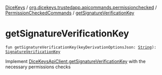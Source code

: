 [DiceKeys](../../index.md) / [org.dicekeys.trustedapp.apicommands.permissionchecked](../index.md) / [PermissionCheckedCommands](index.md) / [getSignatureVerificationKey](./get-signature-verification-key.md)

# getSignatureVerificationKey

`fun getSignatureVerificationKey(keyDerivationOptionsJson: `[`String`](https://kotlinlang.org/api/latest/jvm/stdlib/kotlin/-string/index.html)`): `[`SignatureVerificationKey`](../../org.dicekeys.crypto.seeded/-signature-verification-key/index.md)

Implement [DiceKeysApiClient.getSignatureVerificationKey](../../org.dicekeys.api/-dice-keys-api-client/get-signature-verification-key.md) with the necessary permissions checks

